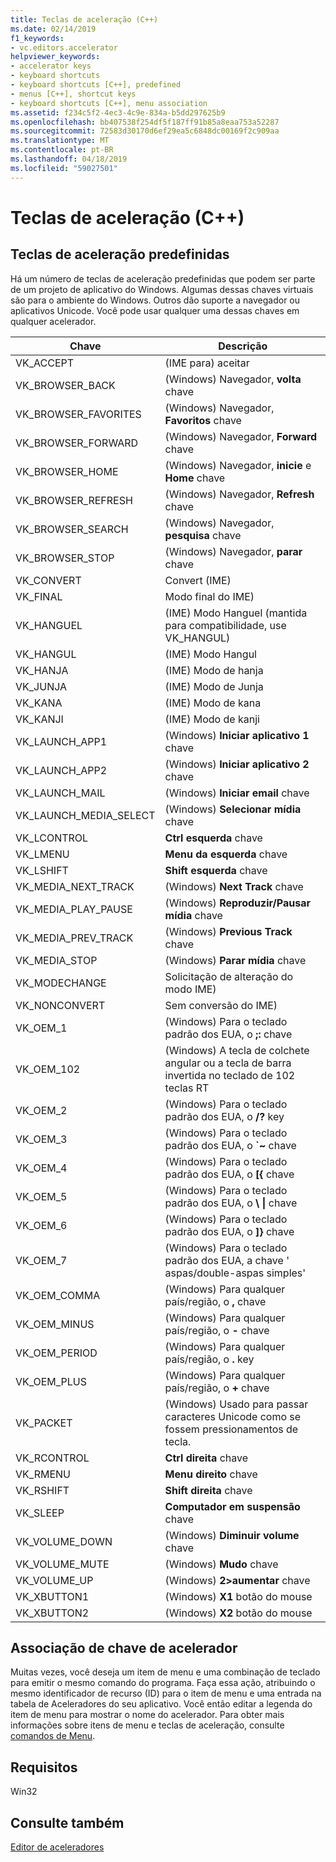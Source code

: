 ```yaml
---
title: Teclas de aceleração (C++)
ms.date: 02/14/2019
f1_keywords:
- vc.editors.accelerator
helpviewer_keywords:
- accelerator keys
- keyboard shortcuts
- keyboard shortcuts [C++], predefined
- menus [C++], shortcut keys
- keyboard shortcuts [C++], menu association
ms.assetid: f234c5f2-4ec3-4c9e-834a-b5dd297625b9
ms.openlocfilehash: bb407538f254df5f187ff91b85a8eaa753a52287
ms.sourcegitcommit: 72583d30170d6ef29ea5c6848dc00169f2c909aa
ms.translationtype: MT
ms.contentlocale: pt-BR
ms.lasthandoff: 04/18/2019
ms.locfileid: "59027501"
---
```

# <a name="accelerator-keys-c"></a>Teclas de aceleração (C++)

## <a name="predefined-accelerator-keys"></a>Teclas de aceleração predefinidas

Há um número de teclas de aceleração predefinidas que podem ser parte de um projeto de aplicativo do Windows. Algumas dessas chaves virtuais são para o ambiente do Windows. Outros dão suporte a navegador ou aplicativos Unicode. Você pode usar qualquer uma dessas chaves em qualquer acelerador.

|Chave|Descrição|
|---------|-----------------|
|VK_ACCEPT|(IME para) aceitar|
|VK_BROWSER_BACK|(Windows) Navegador, **volta** chave|
|VK_BROWSER_FAVORITES|(Windows) Navegador, **Favoritos** chave|
|VK_BROWSER_FORWARD|(Windows) Navegador, **Forward** chave|
|VK_BROWSER_HOME|(Windows) Navegador, **inicie** e **Home** chave|
|VK_BROWSER_REFRESH|(Windows) Navegador, **Refresh** chave|
|VK_BROWSER_SEARCH|(Windows) Navegador, **pesquisa** chave|
|VK_BROWSER_STOP|(Windows) Navegador, **parar** chave|
|VK_CONVERT|Convert (IME)|
|VK_FINAL|Modo final do IME)|
|VK_HANGUEL|(IME) Modo Hanguel (mantida para compatibilidade, use VK_HANGUL)|
|VK_HANGUL|(IME) Modo Hangul|
|VK_HANJA|(IME) Modo de hanja|
|VK_JUNJA|(IME) Modo de Junja|
|VK_KANA|(IME) Modo de kana|
|VK_KANJI|(IME) Modo de kanji|
|VK_LAUNCH_APP1|(Windows) **Iniciar aplicativo 1** chave|
|VK_LAUNCH_APP2|(Windows) **Iniciar aplicativo 2** chave|
|VK_LAUNCH_MAIL|(Windows) **Iniciar email** chave|
|VK_LAUNCH_MEDIA_SELECT|(Windows) **Selecionar mídia** chave|
|VK_LCONTROL|**Ctrl esquerda** chave|
|VK_LMENU|**Menu da esquerda** chave|
|VK_LSHIFT|**Shift esquerda** chave|
|VK_MEDIA_NEXT_TRACK|(Windows) **Next Track** chave|
|VK_MEDIA_PLAY_PAUSE|(Windows) **Reproduzir/Pausar mídia** chave|
|VK_MEDIA_PREV_TRACK|(Windows) **Previous Track** chave|
|VK_MEDIA_STOP|(Windows) **Parar mídia** chave|
|VK_MODECHANGE|Solicitação de alteração do modo IME)|
|VK_NONCONVERT|Sem conversão do IME)|
|VK_OEM_1|(Windows) Para o teclado padrão dos EUA, o **;:** chave|
|VK_OEM_102|(Windows) A tecla de colchete angular ou a tecla de barra invertida no teclado de 102 teclas RT|
|VK_OEM_2|(Windows) Para o teclado padrão dos EUA, o **/?** key|
|VK_OEM_3|(Windows) Para o teclado padrão dos EUA, o **`~** chave|
|VK_OEM_4|(Windows) Para o teclado padrão dos EUA, o **[{** chave|
|VK_OEM_5|(Windows) Para o teclado padrão dos EUA, o **\\ &#124;** chave|
|VK_OEM_6|(Windows) Para o teclado padrão dos EUA, o **]}** chave|
|VK_OEM_7|(Windows) Para o teclado padrão dos EUA, a chave ' aspas/double-aspas simples'|
|VK_OEM_COMMA|(Windows) Para qualquer país/região, o **,** chave|
|VK_OEM_MINUS|(Windows) Para qualquer país/região, o **-** chave|
|VK_OEM_PERIOD|(Windows) Para qualquer país/região, o **.** key|
|VK_OEM_PLUS|(Windows) Para qualquer país/região, o **+** chave|
|VK_PACKET|(Windows) Usado para passar caracteres Unicode como se fossem pressionamentos de tecla.|
|VK_RCONTROL|**Ctrl direita** chave|
|VK_RMENU|**Menu direito** chave|
|VK_RSHIFT|**Shift direita** chave|
|VK_SLEEP|**Computador em suspensão** chave|
|VK_VOLUME_DOWN|(Windows) **Diminuir volume** chave|
|VK_VOLUME_MUTE|(Windows) **Mudo** chave|
|VK_VOLUME_UP|(Windows) **2&gt;aumentar** chave|
|VK_XBUTTON1|(Windows) **X1** botão do mouse|
|VK_XBUTTON2|(Windows) **X2** botão do mouse|

## <a name="accelerator-key-association"></a>Associação de chave de acelerador

Muitas vezes, você deseja um item de menu e uma combinação de teclado para emitir o mesmo comando do programa. Faça essa ação, atribuindo o mesmo identificador de recurso (ID) para o item de menu e uma entrada na tabela de Aceleradores do seu aplicativo. Você então editar a legenda do item de menu para mostrar o nome do acelerador. Para obter mais informações sobre itens de menu e teclas de aceleração, consulte [comandos de Menu](../windows/associating-a-menu-command-with-an-accelerator-key.md).

## <a name="requirements"></a>Requisitos

Win32

## <a name="see-also"></a>Consulte também

[Editor de aceleradores](../windows/accelerator-editor.md)<br/>